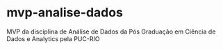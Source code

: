 # mvp-analise-dados
MVP da disciplina de Análise de Dados da Pós Graduação em Ciência de Dados e Analytics pela PUC-RIO
